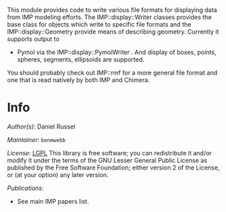 This module provides code to write various file formats for displaying data
from IMP modeling efforts. The IMP::display::Writer classes provides the base class for objects which write to specific file formats and the IMP::display::Geometry provide means of describing geometry. Currently it supports output to
 - Pymol via the IMP::display::PymolWriter
 .
And display of boxes, points, spheres, segments, ellipsoids are supported.

You should probably check out IMP::rmf for a more general file format and one that is read natively by both IMP and Chimera.

# Info

_Author(s)_: Daniel Russel

_Maintainer_: `benmwebb`

_License_: [LGPL](http://www.gnu.org/licenses/old-licenses/lgpl-2.1.html)
This library is free software; you can redistribute it and/or
modify it under the terms of the GNU Lesser General Public
License as published by the Free Software Foundation; either
version 2 of the License, or (at your option) any later version.

_Publications_:
 - See main IMP papers list.
